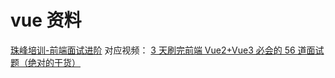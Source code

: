 # vue 资料

[珠峰培训-前端面试进阶](http://zhufengpeixun.com/test/vue/01.html)
对应视频：
[3 天刷完前端 Vue2+Vue3 必会的 56 道面试题（绝对的干货）](https://www.bilibili.com/video/BV15ny6YoEDX)
